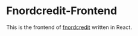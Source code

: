 # Fnordcredit-Frontend

This is the frontend of [fnordcredit](https://github.com/silsha/fnordcredit) written in React.
